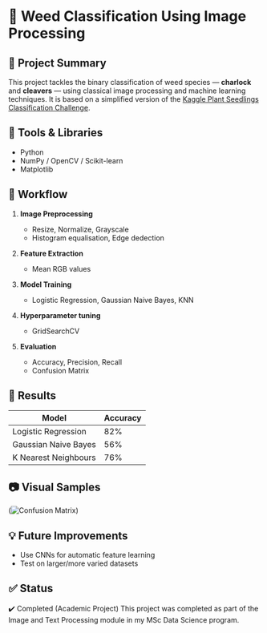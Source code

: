 # 🌿 Weed Classification Using Image Processing


## 🧠 Project Summary
This project tackles the binary classification of weed species — **charlock** and **cleavers** — using classical image processing and machine learning techniques. It is based on a simplified version of the [Kaggle Plant Seedlings Classification Challenge](https://www.kaggle.com/competitions/plant-seedlings-classification).


## 🔧 Tools & Libraries

- Python
- NumPy / OpenCV / Scikit-learn
- Matplotlib


## 🚀 Workflow

1. **Image Preprocessing**
   - Resize, Normalize, Grayscale
   - Histogram equalisation, Edge dedection

2. **Feature Extraction**
   - Mean RGB values
     
3. **Model Training**
   - Logistic Regression, Gaussian Naive Bayes, KNN
  
4. **Hyperparameter tuning**
   - GridSearchCV

5. **Evaluation**
   - Accuracy, Precision, Recall
   - Confusion Matrix 


## 🧪 Results

| Model                | Accuracy 
|----------------------|----------
| Logistic Regression  | 82%    
| Gaussian Naive Bayes | 56%    
| K Nearest Neighbours | 76%    


## 📷 Visual Samples

(![Confusion Matrix](https://github.com/user-attachments/assets/c5268f40-8b59-4926-8072-97e475665fd5))


## 💡 Future Improvements

- Use CNNs for automatic feature learning
- Test on larger/more varied datasets


## ✅ Status

✔️ Completed (Academic Project) 
This project was completed as part of the Image and Text Processing module in my MSc Data Science program.
